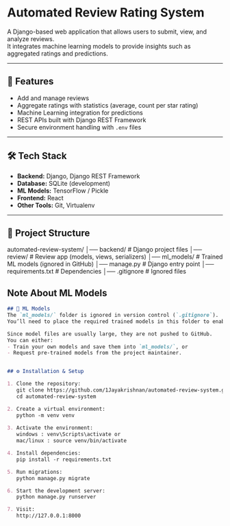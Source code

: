 # Automated Review Rating System

A Django-based web application that allows users to submit, view, and analyze reviews.  
It integrates machine learning models to provide insights such as aggregated ratings and predictions.

---

## 🚀 Features
- Add and manage reviews
- Aggregate ratings with statistics (average, count per star rating)
- Machine Learning integration for predictions
- REST APIs built with Django REST Framework
- Secure environment handling with `.env` files

---

## 🛠 Tech Stack
- **Backend:** Django, Django REST Framework
- **Database:** SQLite (development) 
- **ML Models:** TensorFlow / Pickle
- **Frontend:** React 
- **Other Tools:** Git, Virtualenv

---

## 📂 Project Structure
automated-review-system/
│── backend/           # Django project files
│── review/            # Review app (models, views, serializers)
│── ml_models/         # Trained ML models (ignored in GitHub)
│── manage.py          # Django entry point
│── requirements.txt   # Dependencies
│── .gitignore         # Ignored files

## Note About ML Models
```markdown
## 🔮 ML Models
The `ml_models/` folder is ignored in version control (`.gitignore`).  
You’ll need to place the required trained models in this folder to enable ML-based predictions.  

Since model files are usually large, they are not pushed to GitHub.  
You can either:
- Train your own models and save them into `ml_models/`, or  
- Request pre-trained models from the project maintainer.  


## ⚙️ Installation & Setup

1. Clone the repository:
   git clone https://github.com/1Jayakrishnan/automated-review-system.git
   cd automated-review-system

2. Create a virtual environment:
   python -m venv venv
   
3. Activate the environment:
   windows : venv\Scripts\activate or
   mac/linux : source venv/bin/activate

4. Install dependencies:
   pip install -r requirements.txt

5. Run migrations:
   python manage.py migrate

6. Start the development server:
   python manage.py runserver

7. Visit:
   http://127.0.0.1:8000
